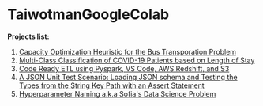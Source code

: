 # TaiwotmanGoogleColab


**Projects list:**

1. [Capacity Optimization Heuristic for the Bus Transporation Problem](https://github.com/taiwotman/TaiwotmanGoogleColab/blob/main/Capacity_Optimization_Heuristic_for_the_Bus_Transportation_Problem.ipynb)
2. [Multi-Class Classification of COVID-19 Patients based on Length of Stay](https://github.com/taiwotman/TaiwotmanGoogleColab/blob/main/COVID_HOSPITAL_TREATMENT_Predicting_Patient's_Length_of_Stay(LOS)_using_Kaggle_Data.ipynb)
3. [Code Ready ETL using Pyspark, VS Code, AWS Redshift, and S3](https://github.com/taiwotman/TaiwotmanGoogleColab/blob/main/Code_Ready_ETL_using_Pyspark%2C_VS_Code%2C_AWS_Redshift%2C_and_S3.ipynb)
4. [A JSON Unit Test Scenario: Loading JSON schema and Testing the Types from the String Key Path with an Assert Statement](https://github.com/taiwotman/TaiwotmanGoogleColab/blob/main/Json_reader_with_unittest.ipynb)
5. [Hyperparameter Naming a.k.a Sofia's Data Science Problem](https://github.com/taiwotman/TaiwotmanGoogleColab/blob/main/hyperparameter_naming.ipynb)
